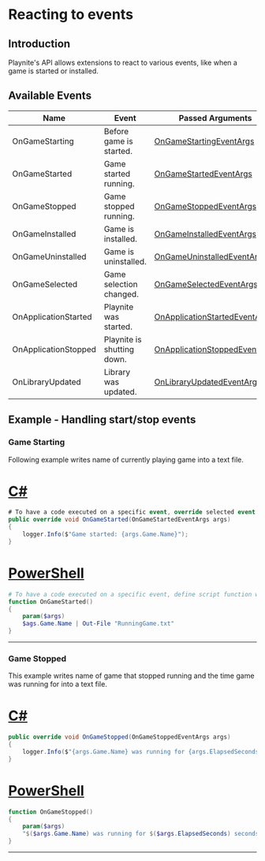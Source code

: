 Reacting to events
=====================

Introduction
---------------------

Playnite's API allows extensions to react to various events, like when a game is started or installed.

Available Events
---------------------

| Name | Event | Passed Arguments |
| --- | --- | --- |
| OnGameStarting | Before game is started. | [OnGameStartingEventArgs](xref:Playnite.SDK.Events.OnGameStartingEventArgs) |
| OnGameStarted | Game started running. | [OnGameStartedEventArgs](xref:Playnite.SDK.Events.OnGameStartedEventArgs) |
| OnGameStopped | Game stopped running.  | [OnGameStoppedEventArgs](xref:Playnite.SDK.Events.OnGameStoppedEventArgs) |
| OnGameInstalled | Game is installed. | [OnGameInstalledEventArgs](xref:Playnite.SDK.Events.OnGameInstalledEventArgs) |
| OnGameUninstalled | Game is uninstalled. | [OnGameUninstalledEventArgs](xref:Playnite.SDK.Events.OnGameUninstalledEventArgs) |
| OnGameSelected | Game selection changed. | [OnGameSelectedEventArgs](xref:Playnite.SDK.Events.OnGameSelectedEventArgs) |
| OnApplicationStarted | Playnite was started. | [OnApplicationStartedEventArgs](xref:Playnite.SDK.Events.OnApplicationStartedEventArgs) |
| OnApplicationStopped | Playnite is shutting down. | [OnApplicationStoppedEventArgs](xref:Playnite.SDK.Events.OnApplicationStoppedEventArgs) |
| OnLibraryUpdated | Library was updated. | [OnLibraryUpdatedEventArgs](xref:Playnite.SDK.Events.OnLibraryUpdatedEventArgs) |

Example - Handling start/stop events
---------------------

### Game Starting

Following example writes name of currently playing game into a text file.

# [C#](#tab/csharp)
```csharp
# To have a code executed on a specific event, override selected event method in your plugin.
public override void OnGameStarted(OnGameStartedEventArgs args)
{
    logger.Info($"Game started: {args.Game.Name}");
}
```

# [PowerShell](#tab/tabpowershell)
```powershell
# To have a code executed on a specific event, define script function with selected name and export it from your PowerShell extension module.
function OnGameStarted()
{
    param($args)
    $ags.Game.Name | Out-File "RunningGame.txt"
}
```
***

### Game Stopped

This example writes name of game that stopped running and the time game was running for into a text file.

# [C#](#tab/csharp)
```csharp
public override void OnGameStopped(OnGameStoppedEventArgs args)
{
    logger.Info($"{args.Game.Name} was running for {args.ElapsedSeconds} seconds");
}
```

# [PowerShell](#tab/tabpowershell)
```powershell
function OnGameStopped()
{
    param($args)
    "$($args.Game.Name) was running for $($args.ElapsedSeconds) seconds" | Out-File "StoppedGame.txt"
}
```
***